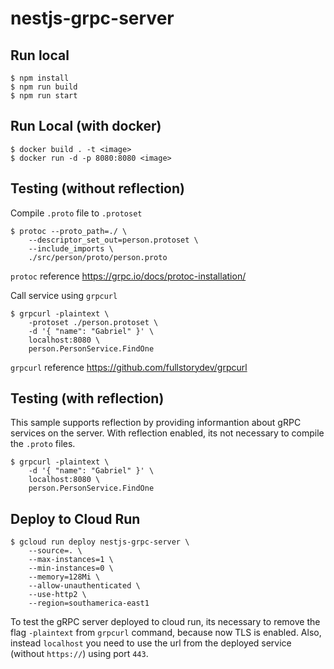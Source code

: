 # nestjs-grpc-server

## Run local

```shell
$ npm install
$ npm run build
$ npm run start
```

## Run Local (with docker)

```shell
$ docker build . -t <image>
$ docker run -d -p 8080:8080 <image>
```

## Testing (without reflection)

Compile `.proto` file to `.protoset`

```shell
$ protoc --proto_path=./ \
    --descriptor_set_out=person.protoset \
    --include_imports \
    ./src/person/proto/person.proto
```

`protoc` reference https://grpc.io/docs/protoc-installation/

Call service using `grpcurl`

```shell
$ grpcurl -plaintext \
    -protoset ./person.protoset \
    -d '{ "name": "Gabriel" }' \
    localhost:8080 \
    person.PersonService.FindOne
```

`grpcurl` reference https://github.com/fullstorydev/grpcurl

## Testing (with reflection)

This sample supports reflection by providing informantion about gRPC services on the server. With reflection enabled, its not necessary to compile the `.proto` files.

```shell
$ grpcurl -plaintext \
    -d '{ "name": "Gabriel" }' \
    localhost:8080 \
    person.PersonService.FindOne
```

## Deploy to Cloud Run

```shell
$ gcloud run deploy nestjs-grpc-server \
    --source=. \
    --max-instances=1 \
    --min-instances=0 \
    --memory=128Mi \
    --allow-unauthenticated \
    --use-http2 \
    --region=southamerica-east1
```

To test the gRPC server deployed to cloud run, its necessary to remove the flag `-plaintext` from `grpcurl` command, because now TLS is enabled. Also, instead `localhost` you need to use the url from the deployed service (without `https://`) using port `443`.
